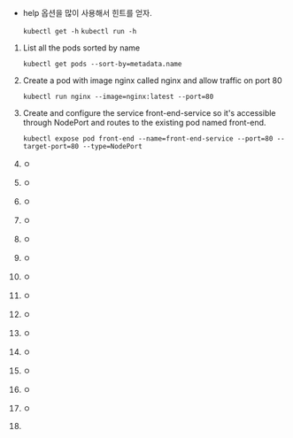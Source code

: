 * help 옵션을 많이 사용해서 힌트를 얻자.

  `kubectl get -h`   `kubectl run -h` 

1. List all the pods sorted by name

   ```shell
   kubectl get pods --sort-by=metadata.name
   ```

2. Create a pod with image nginx called nginx and allow traffic on port 80

   ```shell
   kubectl run nginx --image=nginx:latest --port=80
   ```

3. Create and configure the service front-end-service so it's accessible through NodePort and routes to the existing pod named front-end.

   ```shell
   kubectl expose pod front-end --name=front-end-service --port=80 --target-port=80 --type=NodePort
   ```

4. ㅇ

5. ㅇ

6. ㅇ

7. ㅇ

8. ㅇ

9. ㅇ

10. ㅇ

11. ㅇ

12. ㅇ

13. ㅇ

14. ㅇ

15. ㅇ

16. ㅇ

17. ㅇ

18. 

